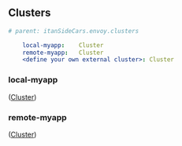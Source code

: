 ## Clusters

```yaml
# parent: itanSideCars.envoy.clusters

    local-myapp:    Cluster
    remote-myapp:   Cluster
    <define your own external cluster>: Cluster
```

### local-myapp
([Cluster](https://github.com/Broadcom/cloud-tools-titans/blob/develop/docs/cluster.md#cluster))

### remote-myapp
([Cluster](https://github.com/Broadcom/cloud-tools-titans/blob/develop/docs/cluster.md#cluster))
